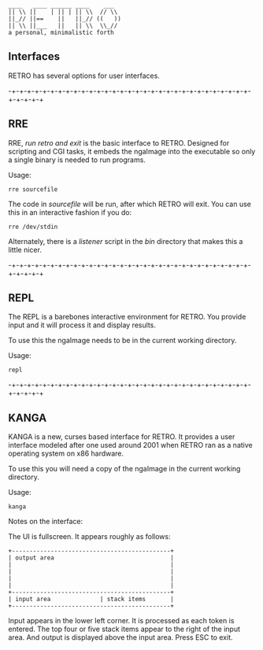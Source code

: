     ____   ____ ______ ____    ___
    || \\ ||    | || | || \\  // \\
    ||_// ||==    ||   ||_// ((   ))
    || \\ ||___   ||   || \\  \\_//
    a personal, minimalistic forth

## Interfaces

RETRO has several options for user interfaces.

-+-+-+-+-+-+-+-+-+-+-+-+-+-+-+-+-+-+-+-+-+-+-+-+-+-+-+-+-+-+-+-+-+-+-+-+

## RRE

RRE, *run retro and exit* is the basic interface to RETRO. Designed for
scripting and CGI tasks, it embeds the ngaImage into the executable so
only a single binary is needed to run programs.

Usage:

    rre sourcefile

The code in *sourcefile* will be run, after which RETRO will exit. You
can use this in an interactive fashion if you do:

    rre /dev/stdin

Alternately, there is a *listener* script in the *bin* directory that
makes this a little nicer.

-+-+-+-+-+-+-+-+-+-+-+-+-+-+-+-+-+-+-+-+-+-+-+-+-+-+-+-+-+-+-+-+-+-+-+-+

## REPL

The REPL is a barebones interactive environment for RETRO. You provide
input and it will process it and display results.

To use this the ngaImage needs to be in the current working directory.

Usage:

    repl

-+-+-+-+-+-+-+-+-+-+-+-+-+-+-+-+-+-+-+-+-+-+-+-+-+-+-+-+-+-+-+-+-+-+-+-+

## KANGA

KANGA is a new, curses based interface for RETRO. It provides a user
interface modeled after one used around 2001 when RETRO ran as a native
operating system on x86 hardware.

To use this you will need a copy of the ngaImage in the current working
directory.

Usage:

    kanga

Notes on the interface:

The UI is fullscreen. It appears roughly as follows:

    +---------------------------------------------+
    | output area                                 |
    |                                             |
    |                                             |
    |                                             |
    |                                             |
    +---------------------------------------------+
    | input area              | stack items       |
    +---------------------------------------------+

Input appears in the lower left corner. It is processed as each token
is entered. The top four or five stack items appear to the right of
the input area. And output is displayed above the input area. Press
ESC to exit.
